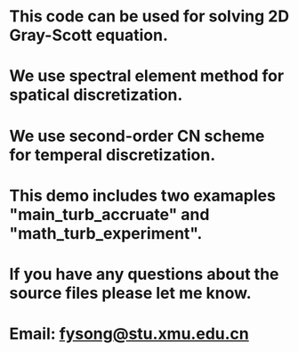 # This code can be used for solving 2D Gray-Scott equation. 
# We use spectral element method for spatical discretization. 
# We use second-order CN scheme for temperal discretization. 
# This demo includes two examaples "main_turb_accruate" and "math_turb_experiment".
# If you have any questions about the source files please let me know.
# Email: fysong@stu.xmu.edu.cn
